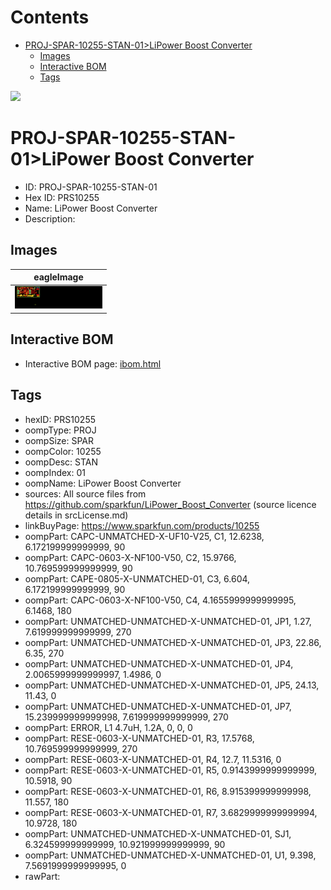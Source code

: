 



Contents
========

* [PROJ-SPAR-10255-STAN-01>LiPower Boost Converter](#proj-spar-10255-stan-01lipower-boost-converter)
	* [Images](#images)
	* [Interactive BOM](#interactive-bom)
	* [Tags](#tags)
  
![][im]
# PROJ-SPAR-10255-STAN-01>LiPower Boost Converter

- ID: PROJ-SPAR-10255-STAN-01
- Hex ID: PRS10255
- Name: LiPower Boost Converter
- Description: 

## Images
  
  

|eagleImage|
| :---: |
|[![eagleImage](eagleImage_140.png)](eagleImage_600.png)|

## Interactive BOM

- Interactive BOM page: [ibom.html](kicad/bom/ibom.html)

## Tags

- hexID: PRS10255
- oompType: PROJ
- oompSize: SPAR
- oompColor: 10255
- oompDesc: STAN
- oompIndex: 01
- oompName: LiPower Boost Converter
- sources: All source files from https://github.com/sparkfun/LiPower_Boost_Converter (source licence details in srcLicense.md)
- linkBuyPage: https://www.sparkfun.com/products/10255
- oompPart: CAPC-UNMATCHED-X-UF10-V25, C1, 12.6238, 6.172199999999999, 90
- oompPart: CAPC-0603-X-NF100-V50, C2, 15.9766, 10.769599999999999, 90
- oompPart: CAPE-0805-X-UNMATCHED-01, C3, 6.604, 6.172199999999999, 90
- oompPart: CAPC-0603-X-NF100-V50, C4, 4.1655999999999995, 6.1468, 180
- oompPart: UNMATCHED-UNMATCHED-X-UNMATCHED-01, JP1, 1.27, 7.619999999999999, 270
- oompPart: UNMATCHED-UNMATCHED-X-UNMATCHED-01, JP3, 22.86, 6.35, 270
- oompPart: UNMATCHED-UNMATCHED-X-UNMATCHED-01, JP4, 2.0065999999999997, 1.4986, 0
- oompPart: UNMATCHED-UNMATCHED-X-UNMATCHED-01, JP5, 24.13, 11.43, 0
- oompPart: UNMATCHED-UNMATCHED-X-UNMATCHED-01, JP7, 15.239999999999998, 7.619999999999999, 270
- oompPart: ERROR, L1 4.7uH, 1.2A, 0, 0, 0
- oompPart: RESE-0603-X-UNMATCHED-01, R3, 17.5768, 10.769599999999999, 270
- oompPart: RESE-0603-X-UNMATCHED-01, R4, 12.7, 11.5316, 0
- oompPart: RESE-0603-X-UNMATCHED-01, R5, 0.9143999999999999, 10.5918, 90
- oompPart: RESE-0603-X-UNMATCHED-01, R6, 8.915399999999998, 11.557, 180
- oompPart: RESE-0603-X-UNMATCHED-01, R7, 3.6829999999999994, 10.9728, 180
- oompPart: UNMATCHED-UNMATCHED-X-UNMATCHED-01, SJ1, 6.324599999999999, 10.921999999999999, 90
- oompPart: UNMATCHED-UNMATCHED-X-UNMATCHED-01, U1, 9.398, 7.5691999999999995, 0
- rawPart: 



[im]: eagleImage_450.png
